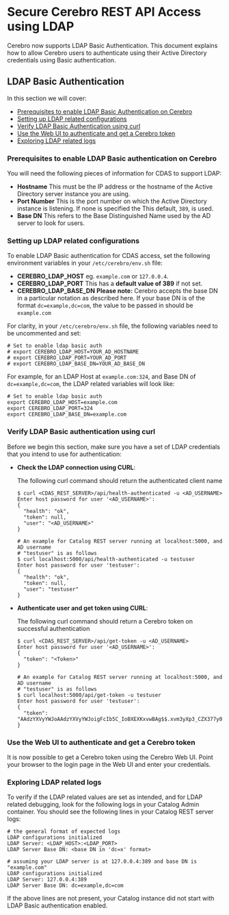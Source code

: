 # Secure Cerebro REST API Access using LDAP

Cerebro now supports LDAP Basic Authentication. This document explains how to allow
Cerebro users to authenticate using their Active Directory credentials using Basic
authentication.

## LDAP Basic Authentication

In this section we will cover:

- [Prerequisites to enable LDAP Basic Authentication on Cerebro](#prerequisites-to-enable-ldap-basic-authentication-on-cerebro)
- [Setting up LDAP related configurations](#setting-up-ldap-related-configurations)
- [Verify LDAP Basic Authentication using curl](#verify-ldap-basic-authentication-using-curl)
- [Use the Web UI to authenticate and get a Cerebro token](#use-the-web-ui-to-authenticate-and-get-cerebro-token)
- [Exploring LDAP related logs](#exploring-ldap-related-logs)

### Prerequisites to enable LDAP Basic authentication on Cerebro

You will need the following pieces of information for CDAS to support LDAP:

- **Hostname**
This must be the IP address or the hostname of the Active Directory server
instance you are using.
- **Port Number**
This is the port number on which the Active Directory instance is listening. If none is
specified the This default, `389`, is used.
- **Base DN**
This refers to the Base Distinguished Name used by the AD server to look for users.

### Setting up LDAP related configurations

To enable LDAP Basic authentication for CDAS access, set the following environment
variables in your `/etc/cerebro/env.sh` file:

- **CEREBRO_LDAP_HOST**
eg. `example.com` or `127.0.0.4`.
- **CEREBRO_LDAP_PORT**
This has a **default value of 389** if not set.
- **CEREBRO_LDAP_BASE_DN**
**Please note:** Cerebro accepts the base DN in a particular notation as described here.
If your base DN is of the format `dc=example,dc=com`, the value to be passed in should
be `example.com`

For clarity, in your `/etc/cerebro/env.sh` file, the following variables need to be
uncommented and set:

```
# Set to enable ldap basic auth
# export CEREBRO_LDAP_HOST=YOUR_AD_HOSTNAME
# export CEREBRO_LDAP_PORT=YOUR_AD_PORT
# export CEREBRO_LDAP_BASE_DN=YOUR_AD_BASE_DN
```

For example, for an LDAP Host at `example.com:324`, and Base DN of `dc=example,dc=com`,
the LDAP related variables will look like:

```
# Set to enable ldap basic auth
export CEREBRO_LDAP_HOST=example.com
export CEREBRO_LDAP_PORT=324
export CEREBRO_LDAP_BASE_DN=example.com
```

### Verify LDAP Basic authentication using curl

Before we begin this section, make sure you have a set of LDAP credentials that you
intend to use for authentication:

- **Check the LDAP connection using CURL**:

  The following curl command should return the authenticated client name

    ```shell
    $ curl <CDAS_REST_SERVER>/api/health-authenticated -u <AD_USERNAME>
    Enter host password for user '<AD_USERNAME>':
    {
      "health": "ok",
      "token": null,
      "user": "<AD_USERNAME>"
    }

    # An example for Catalog REST server running at localhost:5000, and AD username
    # "testuser" is as follows
    $ curl localhost:5000/api/health-authenticated -u testuser
    Enter host password for user 'testuser':
    {
      "health": "ok",
      "token": null,
      "user": "testuser"
    }
    ```

- **Authenticate user and get token using CURL**:

  The following curl command should return a Cerebro token on successful authentication

    ```shell
    $ curl <CDAS_REST_SERVER>/api/get-token -u <AD_USERNAME>
    Enter host password for user '<AD_USERNAME>':
    {
      "token": "<Token>"
    }

    # An example for Catalog REST server running at localhost:5000, and AD username
    # "testuser" is as follows
    $ curl localhost:5000/api/get-token -u testuser
    Enter host password for user 'testuser':
    {
      "token": "AAdzYXVyYWJoAAdzYXVyYWJoigFcIb5C_IoBXEXKxvwBAg$$.xvm3yXp3_CZX377y0BqFVBmjKIY$"
    }
    ```

### Use the Web UI to authenticate and get a Cerebro token

It is now possible to get a Cerebro token using the Cerebro Web UI. Point your browser to
the login page in the Web UI and enter your credentials.

### Exploring LDAP related logs

To verify if the LDAP related values are set as intended, and for LDAP related debugging,
look for the following logs in your Catalog Admin container. You should see the following
lines in your Catalog REST server logs:

```shell
# the general format of expected logs
LDAP configurations initialized
LDAP Server: <LDAP_HOST>:<LDAP_PORT>
LDAP Server Base DN: <base DN in 'dc=x' format>

# assuming your LDAP server is at 127.0.0.4:389 and base DN is "example.com"
LDAP configurations initialized
LDAP Server: 127.0.0.4:389
LDAP Server Base DN: dc=example,dc=com
```

If the above lines are not present, your Catalog instance did not start with LDAP Basic
authentication enabled.
